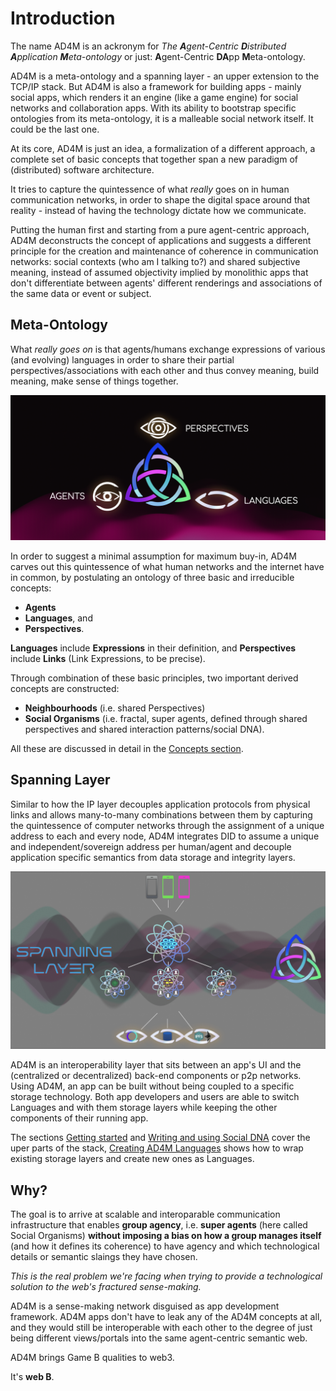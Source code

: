 # Introduction

The name AD4M is an ackronym for
*The **A**gent-Centric **D**istributed **A**pplication **M**eta-ontology* 
or just: 
**A**gent-Centric **DA**pp **M**eta-ontology.

AD4M is a meta-ontology and a spanning layer - an upper extension to the TCP/IP stack.
But AD4M is also a framework for building apps - mainly social apps,
which renders it an engine (like a game engine) for social networks and collaboration apps.
With its ability to bootstrap specific ontologies from its meta-ontology,
it is a malleable social network itself.
It could be the last one.

At its core, AD4M is just an idea, 
a formalization of a different approach, 
a complete set of basic concepts that together span a new paradigm of (distributed) software architecture.

It tries to capture the quintessence of what *really* goes on in human communication networks,
in order to shape the digital space around that reality - instead of having the technology dictate how we communicate.

Putting the human first and starting from a pure agent-centric approach,
AD4M deconstructs the concept of applications and suggests a different principle 
for the creation and maintenance of coherence in communication networks:
social contexts (who am I talking to?) and shared subjective meaning, 
instead of assumed objectivity implied by monolithic apps that don't differentiate
between agents' different renderings and associations of the same data or event or subject.

## Meta-Ontology

What *really goes on* is that agents/humans exchange expressions of various (and evolving) languages
in order to share their partial perspectives/associations with each other and thus convey meaning, 
build meaning, make sense of things together.

![AD4M ontology](ad4m-ontology.png)

In order to suggest a minimal assumption for maximum buy-in,
AD4M carves out this quintessence of what human networks and the internet have in common,
by postulating an ontology of three basic and irreducible concepts:
* **Agents**
* **Languages**, and
* **Perspectives**.

**Languages** include **Expressions** in their definition, and **Perspectives** include **Links** (Link Expressions, to be precise).

Through combination of these basic principles, two important derived concepts
are constructed:
* **Neighbourhoods** (i.e. shared Perspectives)
* **Social Organisms** (i.e. fractal, super agents, defined through shared perspectives and shared interaction patterns/social DNA).

All these are discussed in detail in the [Concepts section](concepts.md).

## Spanning Layer

Similar to how the IP layer decouples application protocols from physical links
and allows many-to-many combinations between them by capturing the quintessence
of computer networks through the assignment of a unique address to each and
every node,
AD4M integrates DID to assume a unique and independent/sovereign address per human/agent
and decouple application specific semantics from data storage and integrity layers.

![spanning layer](ad4m-spanning-layer.png)

AD4M is an interoperability layer that sits between an app's UI and the
(centralized or decentralized) back-end components or p2p networks.
Using AD4M, an app can be built without being coupled to a specific storage
technology.
Both app developers and users are able to switch Languages and with them storage
layers while keeping the other components of their running app.

The sections [Getting started](start.md) and [Writing and using Social DNA](sdna.md)
cover the uper parts of the stack,
[Creating AD4M Languages](languages.md) shows how to wrap existing storage layers
and create new ones as Languages.

## Why?

The goal is to arrive at scalable and interoparable communication infrastructure 
that enables **group agency**, i.e. **super agents** (here called Social Organisms)
**without imposing a bias on how a group manages itself** 
(and how it defines its coherence) to have agency 
and which technological details or semantic slaings they have chosen.

*This is the real problem we're facing when trying to provide a
technological solution to the web's fractured sense-making.*

AD4M is a sense-making network disguised as app development framework.
AD4M apps don't have to leak any of the AD4M concepts at all,
and they would still be interoperable with each other to the degree
of just being different views/portals into the same agent-centric semantic web.

AD4M brings Game B qualities to web3.

It's **web B**.
